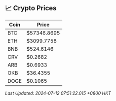 ## 📈 Crypto Prices

| Coin | Price |
| ---- | ----- |
| BTC | $57346.8695 |
| ETH | $3099.7758 |
| BNB | $524.6146 |
| CRV | $0.2682 |
| ARB | $0.6933 |
| OKB | $36.4355 |
| DOGE | $0.1065 |

_Last Updated: 2024-07-12 07:51:22.015 +0800 HKT_